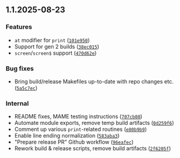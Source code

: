 ## 1.1.2025-08-23

### Features

- `at` modifier for `print` ([`101e950`](https://github.com/FoenixRetro/f256-superbasic/commit/101e950ed9cb9adca6f91d7bc71c47d3ba7a4a96))
- Support for gen 2 builds ([`38ec015`](https://github.com/FoenixRetro/f256-superbasic/commit/38ec015c7072b4da490c13ed6488c2dd432ee425))
- `screen`/`screen$` support ([`470d62e`](https://github.com/FoenixRetro/f256-superbasic/commit/470d62ed659e91735d3c434689cd69be8c300a61))

### Bug fixes

- Bring build/release Makefiles up-to-date with repo changes etc. ([`5a5c7ec`](https://github.com/FoenixRetro/f256-superbasic/commit/5a5c7ec0bceb889ee5251585bb650bc1f5183b36))

### Internal

- README fixes, MAME testing instructions ([`707cb08`](https://github.com/FoenixRetro/f256-superbasic/commit/707cb08d3700b69cc9278d2504e3ac9e6926490d))
- Automate module exports, remove temp build artifacts ([`0d259f6`](https://github.com/FoenixRetro/f256-superbasic/commit/0d259f69832bc05efb15ef4e3b0c03697515aefe))
- Comment up various `print`-related routines ([`e80b9b9`](https://github.com/FoenixRetro/f256-superbasic/commit/e80b9b9afc1c016dbcab7e06c8297f401fbfff9f))
- Enable line ending normalization ([`583aba3`](https://github.com/FoenixRetro/f256-superbasic/commit/583aba38cfca249f653b47b7fc161c08252513f0))
- "Prepare release PR" Github workflow ([`96eafec`](https://github.com/FoenixRetro/f256-superbasic/commit/96eafec01ca352df3ae230cb41bd7544ce879e2e))
- Rework build & release scripts, remove build artifacts ([`2f6205f`](https://github.com/FoenixRetro/f256-superbasic/commit/2f6205fc55fa042d407c5ae28bbeda44c79054ac))


